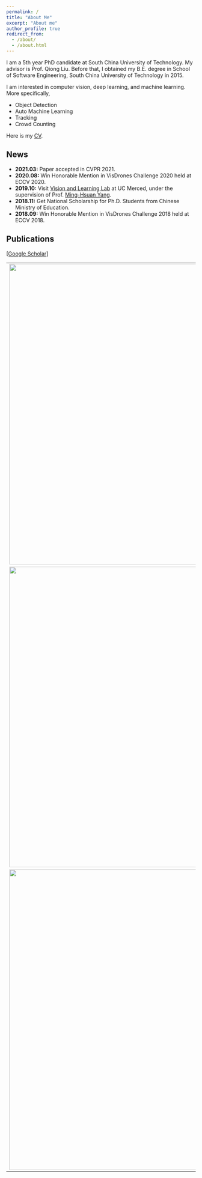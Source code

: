 ```yaml
---
permalink: /
title: "About Me"
excerpt: "About me"
author_profile: true
redirect_from: 
  - /about/
  - /about.html
---
```


I am a 5th year PhD candidate at South China University of Technology. My advisor is Prof. Qiong Liu. Before that, I obtained my B.E. degree in School of Software Engineering, South China University of Technology in 2015.

I am interested in computer vision, deep learning, and machine learning. More specifically,
- Object Detection
- Auto Machine Learning
- Tracking
- Crowd Counting

Here is my [CV](http://thefoxofsky.github.io/files/cv.pdf).

## News

- **2021.03:**  Paper accepted in CVPR 2021. 
- **2020.08:**  Win Honorable Mention in VisDrones Challenge 2020 held at ECCV 2020. 
- **2019.10:**  Visit [Vision and Learning Lab](http://vllab.ucmerced.edu/) at UC Merced, under the supervision of Prof. [Ming-Hsuan Yang](https://faculty.ucmerced.edu/mhyang/). 
- **2018.11:**  Get National Scholarship for Ph.D. Students from Chinese Ministry of Education.
- **2018.09:**  Win Honorable Mention in VisDrones Challenge 2018 held at ECCV 2018. 

## Publications

[\[Google Scholar\]](https://scholar.google.com/citations?hl=en&user=80d4v4kAAAAJ)

<table style="border: none; border-collapse: collapse;" border="0"> 

<tr style="border-collapse: separate; border-spacing:30em;">
<td style="border-collapse: collapse; border: none;">
<img src="http://thefoxofsky.github.io/images/saic.jpg" width="800"/>
</td>
<td style="border-collapse: collapse; border: none;">
Scale adaptive image cropping for UAV object detection. Neurocomputing, 2019.
<br>
<b>Jingkai Zhou</b>, Chi-Man Vong, Qiong Liu*, Zhenyu Wang. 
<br>
<img src="http://thefoxofsky.github.io/images/pdf_icon.png" width="20" height="20" hspace="5">
<span><a href="http://thefoxofsky.github.io/files/saic.pdf">paper</a></span>
<br>
<br>
</td>
</tr>

<tr style="border-collapse: separate; border-spacing:30em;">
<td style="border-collapse: collapse; border: none;">
<img src="http://thefoxofsky.github.io/images/dataset.jpg" width="800"/>
</td>
<td style="border-collapse: collapse; border: none;">
Benchmarking a large-scale FIR dataset for on-road pedestrian detection. Infrared Physics & Technology, 2019.
<br>
Zhewei Xu, Jiajun Zhuang, Qiong Liu*, <b>Jingkai Zhou</b>, Shaowu Peng. 
<br>
<img src="http://thefoxofsky.github.io/images/pdf_icon.png" width="20" height="20" hspace="5">
<span><a href="http://thefoxofsky.github.io/files/dataset.pdf">paper</a></span>
<br>
<br>
</td>
</tr>

<tr style="border-collapse: separate; border-spacing:30em;">
<td style="border-collapse: collapse; border: none;">
<img src="http://thefoxofsky.github.io/images/mil.jpg" width="800"/>
</td>
<td style="border-collapse: collapse; border: none;">
Object tracking via Online Multiple Instance Learning with reliable components. Computer Vision and Image Understanding, 2018
<br>
Feng Wu, Shaowu Peng, <b>Jingkai Zhou</b>, Qiong Liu*, Xiaojia Xie. 
<br>
<img src="http://thefoxofsky.github.io/images/pdf_icon.png" width="20" height="20" hspace="5">
<span><a href="http://thefoxofsky.github.io/files/mil.pdf">paper</a></span>
<br>
<br>
</td>
</tr>

</table>
